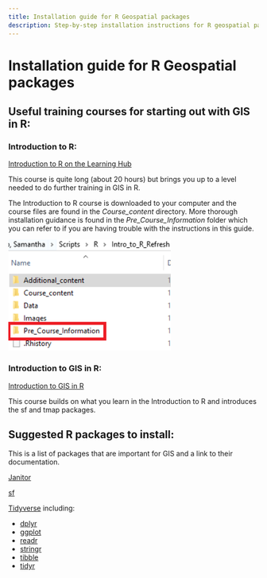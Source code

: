 ```yaml
---
title: Installation guide for R Geospatial packages 
description: Step-by-step installation instructions for R geospatial packages. 
---
```


# Installation guide for R Geospatial packages 


## Useful training courses for starting out with GIS in R: 

 
### Introduction to R: 

[Introduction to R on the Learning Hub](https://learninghub.ons.gov.uk/course/view.php?id=498)

This course is quite long (about 20 hours) but brings you up to a level needed to do further training in GIS in R.  

The Introduction to R course is downloaded to your computer and the course files are found in the *Course_content* directory. More thorough installation guidance is found in the *Pre_Course_Information* folder which you can refer to if you are having trouble with the instructions in this guide. 

![Location of Pre_Course_Information directory in Introduction to R](img/r_install_06_intro_r_pre_course.png)  

### Introduction to GIS in R: 

[Introduction to GIS in R](https://onsgeo.github.io/geospatial-training/docs/intro_to_gis_in_r)

This course builds on what you learn in the Introduction to R and introduces the sf and tmap packages.


## Suggested R packages to install: 

 
This is a list of packages that are important for GIS and a link to their documentation. 

[Janitor](https://www.rdocumentation.org/packages/janitor/)

[sf](https://r-spatial.github.io/sf/) 

[Tidyverse](https://www.tidyverse.org/) including: 

- [dplyr](https://dplyr.tidyverse.org/) 
- [ggplot](https://ggplot2.tidyverse.org/)
- [readr](https://readr.tidyverse.org/) 
- [stringr](https://stringr.tidyverse.org/) 
- [tibble](https://tibble.tidyverse.org/) 
- [tidyr](https://tidyr.tidyverse.org/) 


